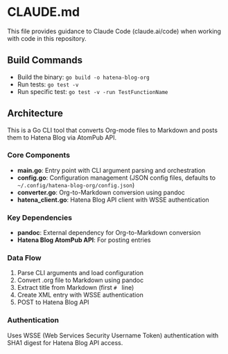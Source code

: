 # CLAUDE.md

This file provides guidance to Claude Code (claude.ai/code) when working with code in this repository.

## Build Commands

- Build the binary: `go build -o hatena-blog-org`
- Run tests: `go test -v`
- Run specific test: `go test -v -run TestFunctionName`

## Architecture

This is a Go CLI tool that converts Org-mode files to Markdown and posts them to Hatena Blog via AtomPub API.

### Core Components

- **main.go**: Entry point with CLI argument parsing and orchestration
- **config.go**: Configuration management (JSON config files, defaults to `~/.config/hatena-blog-org/config.json`)
- **converter.go**: Org-to-Markdown conversion using pandoc
- **hatena_client.go**: Hatena Blog API client with WSSE authentication

### Key Dependencies

- **pandoc**: External dependency for Org-to-Markdown conversion
- **Hatena Blog AtomPub API**: For posting entries

### Data Flow

1. Parse CLI arguments and load configuration
2. Convert .org file to Markdown using pandoc
3. Extract title from Markdown (first `# ` line)
4. Create XML entry with WSSE authentication
5. POST to Hatena Blog API

### Authentication

Uses WSSE (Web Services Security Username Token) authentication with SHA1 digest for Hatena Blog API access.